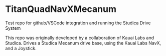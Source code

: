 # TitanQuadNavXMecanum
Test repo for github/VSCode integration and running the Studica Drive System

This repo was originally developed by a collaboration of Kauai Labs and Studica.  Drives a Studica Mecanum drive base, using the Kauai Labs NavX, and a Joystick.
